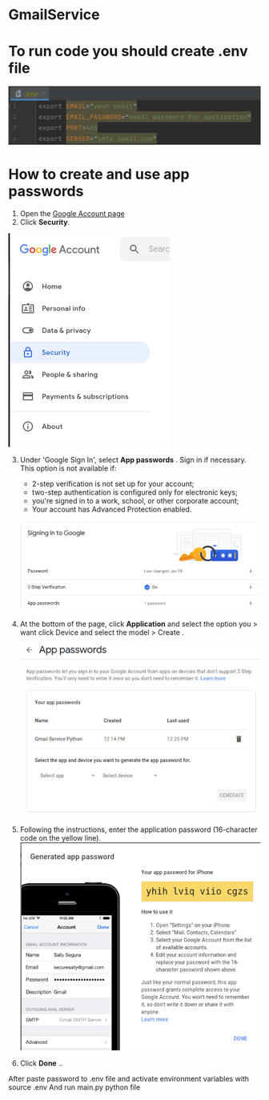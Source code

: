 # GmailService

# To run code you should create .env file
![img.png](images/img.png)


# How to create and use app passwords
1. Open the [Google Account page](https://myaccount.google.com/personal-info)
2. Click **Security**.

![img_1.png](images/img_1.png)

3. Under 'Google Sign In', select **App passwords** . Sign in if necessary. This option is not available if:
   - 2-step verification is not set up for your account;
   - two-step authentication is configured only for electronic keys;
   - you're signed in to a work, school, or other corporate account;
   - Your account has Advanced Protection enabled.

   ![img_2.png](images/img_2.png)
4. At the bottom of the page, click **Application** and select the option you > want click Device and select the model > Create .

   ![img_3.png](images/img_3.png)
5. Following the instructions, enter the application password (16-character code on the yellow line).
   ![img_4.png](images/img_4.png)
6. Click **Done** ..

After paste password to .env file and activate environment variables with source .env
And run main.py python file